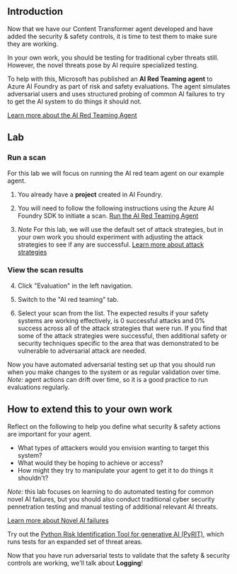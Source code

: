 ## Introduction

Now that we have our Content Transformer agent developed and have added the security & safety controls, it is time to test them to make sure they are working. 

In your own work, you should be testing for traditional cyber threats still. However, the novel threats pose by AI require specialized testing.

To help with this, Microsoft has published an **AI Red Teaming agent** to Azure AI Foundry as part of risk and safety evaluations. The agent simulates adversarial users and uses structured probing of common AI failures to try to get the AI system to do things it should not.

<a href="https://learn.microsoft.com/en-us/azure/ai-foundry/concepts/ai-red-teaming-agent" target="_blank" rel="noopener noreferrer">Learn more about the AI Red Teaming Agent</a>


## Lab

### Run a scan

For this lab we will focus on running the AI red team agent on our example agent.

1. You already have a **project** created in AI Foundry.

2. You will need to follow the following instructions using the Azure AI Foundry SDK to initiate a scan.
 <a href="https://github.com/Azure-Samples/azureai-samples/tree/main/scenarios/evaluate/AI_RedTeaming" target="_blank" rel="noopener noreferrer">Run the AI Red Teaming Agent</a>

3. *Note* For this lab, we will use the default set of attack strategies, but in your own work you should experiment with adjusting the attack strategies to see if any are successful. <a href="https://learn.microsoft.com/en-us/azure/ai-foundry/concepts/ai-red-teaming-agent" target="_blank" rel="noopener noreferrer">Learn more about attack strategies</a>


### View the scan results

4. Click "Evaluation" in the left navigation. 

5. Switch to the "AI red teaming" tab.

6. Select your scan from the list. The expected results if your safety systems are working effectively, is 0 successful attacks and 0% success across all of the attack strategies that were run. If you find that some of the attack strategies were successful, then additional safety or security techniques specific to the area that was demonstrated to be vulnerable to adversarial attack are needed.


Now you have automated adversarial testing set up that you should run when you make changes to the system or as regular validation over time. *Note:* agent actions can drift over time, so it is a good practice to run evaluations regularly.


## How to extend this to your own work

Reflect on the following to help you define what security & safety actions are important for your agent.

- What types of attackers would you envision wanting to target this system? 
- What would they be hoping to achieve or access?
- How might they try to manipulate your agent to get it to do things it shouldn't?

*Note:* this lab focuses on learning to do automated testing for common novel AI failures, but you should also conduct traditional cyber security pennetration testing and manual testing of additional relevant AI threats. 

<a href="https://cdn-dynmedia-1.microsoft.com/is/content/microsoftcorp/microsoft/final/en-us/microsoft-brand/documents/Taxonomy-of-Failure-Mode-in-Agentic-AI-Systems-Whitepaper.pdf" target="_blank" rel="noopener noreferfer">Learn more about Novel AI failures</a>

Try out the <a href="https://github.com/Azure/PyRIT" target="_blank" rel="noopener noreferrer">Python Risk Identification Tool for generative AI (PyRIT)</a>, which runs tests for an expanded set of threat areas.


Now that you have run adversarial tests to validate that the safety & security controls are working, we'll talk about **Logging**!
